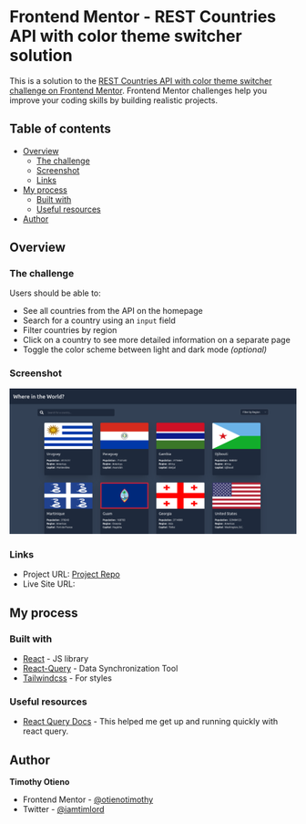 # Frontend Mentor - REST Countries API with color theme switcher solution

This is a solution to the [REST Countries API with color theme switcher challenge on Frontend Mentor](https://www.frontendmentor.io/challenges/rest-countries-api-with-color-theme-switcher-5cacc469fec04111f7b848ca). Frontend Mentor challenges help you improve your coding skills by building realistic projects. 

## Table of contents

- [Overview](#overview)
  - [The challenge](#the-challenge)
  - [Screenshot](#screenshot)
  - [Links](#links)
- [My process](#my-process)
  - [Built with](#built-with)
  - [Useful resources](#useful-resources)
- [Author](#author)


## Overview

### The challenge

Users should be able to:

- See all countries from the API on the homepage
- Search for a country using an `input` field
- Filter countries by region
- Click on a country to see more detailed information on a separate page
- Toggle the color scheme between light and dark mode *(optional)*

### Screenshot

![solution](./screenshot.png)

### Links

- Project URL: [Project Repo](https://github.com/otienotimothy/rest-countries.git)
- Live Site URL: 

## My process

### Built with

- [React](https://reactjs.org/) - JS library
- [React-Query](https://react-query.tanstack.com/) - Data Synchronization Tool
- [Tailwindcss](https://tailwindcss.com/) - For styles


### Useful resources

- [React Query Docs](https://react-query.tanstack.com/overview) - This helped me get up and running quickly with react query.


## Author

**Timothy Otieno**
- Frontend Mentor - [@otienotimothy](https://www.frontendmentor.io/profile/otienotimothy)
- Twitter - [@iamtimlord](https://twitter.com/iamtimlord)

